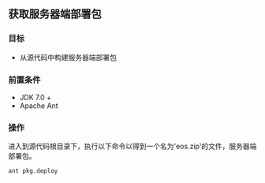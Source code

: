 
## 获取服务器端部署包
### 目标
* 从源代码中构建服务器端部署包

### 前置条件
* JDK 7.0 +
* Apache Ant

### 操作

进入到源代码根目录下，执行以下命令以得到一个名为'eos.zip'的文件，服务器端部署包。

```shell
ant pkg.deploy
```







